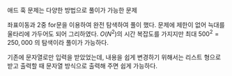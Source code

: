 애드 훅 문제는 다양한 방법으로 풀이가 가능한 문제

좌표이동과 2중 for문을 이용하여 완전 탐색하여 풀이 했다.
문제에 제한이 없어 늑대를 울타리에 가두어도 되어 그리하였다.
$O(N^2)$의 시간 복잡도를 가지지만 최대 $500^2 = 250,000$ 의 탐색이라 풀이가 가능하다.

기존에 문자열로만 입력을 받았었는데, 내용을 쉽게 변경하기 위해서는 리스트 형으로 받고 출력할 때 문자열 방식으로 출력해 주면 쉽게 가능하다.
